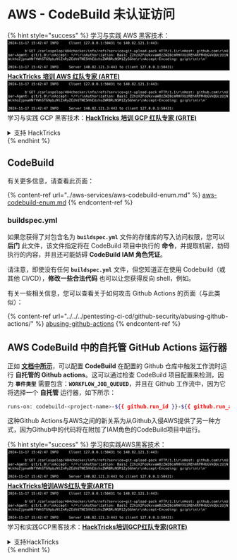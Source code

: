 # AWS - CodeBuild 未认证访问

{% hint style="success" %}
学习与实践 AWS 黑客技术：<img src="../../../.gitbook/assets/image (1).png" alt="" data-size="line">[**HackTricks 培训 AWS 红队专家 (ARTE)**](https://training.hacktricks.xyz/courses/arte)<img src="../../../.gitbook/assets/image (1).png" alt="" data-size="line">\
学习与实践 GCP 黑客技术：<img src="../../../.gitbook/assets/image (2).png" alt="" data-size="line">[**HackTricks 培训 GCP 红队专家 (GRTE)**<img src="../../../.gitbook/assets/image (2).png" alt="" data-size="line">](https://training.hacktricks.xyz/courses/grte)

<details>

<summary>支持 HackTricks</summary>

* 查看 [**订阅计划**](https://github.com/sponsors/carlospolop)!
* **加入** 💬 [**Discord 群组**](https://discord.gg/hRep4RUj7f) 或 [**Telegram 群组**](https://t.me/peass) 或 **关注** 我们的 **Twitter** 🐦 [**@hacktricks\_live**](https://twitter.com/hacktricks\_live)**.**
* **通过向** [**HackTricks**](https://github.com/carlospolop/hacktricks) 和 [**HackTricks Cloud**](https://github.com/carlospolop/hacktricks-cloud) GitHub 仓库提交 PR 分享黑客技巧。

</details>
{% endhint %}

## CodeBuild

有关更多信息，请查看此页面：

{% content-ref url="../aws-services/aws-codebuild-enum.md" %}
[aws-codebuild-enum.md](../aws-services/aws-codebuild-enum.md)
{% endcontent-ref %}

### buildspec.yml

如果您获得了对包含名为 **`buildspec.yml`** 文件的存储库的写入访问权限，您可以 **后门** 此文件，该文件指定将在 CodeBuild 项目中执行的 **命令**，并提取机密，妨碍执行的内容，并且还可能妨碍 **CodeBuild IAM 角色凭证**。

请注意，即使没有任何 **`buildspec.yml`** 文件，但您知道正在使用 Codebuild（或其他 CI/CD），**修改一些合法代码** 也可以让您获得反向 shell，例如。

有关一些相关信息，您可以查看关于如何攻击 Github Actions 的页面（与此类似）：

{% content-ref url="../../../pentesting-ci-cd/github-security/abusing-github-actions/" %}
[abusing-github-actions](../../../pentesting-ci-cd/github-security/abusing-github-actions/)
{% endcontent-ref %}

## AWS CodeBuild 中的自托管 GitHub Actions 运行器 <a href="#action-runner" id="action-runner"></a>

正如 [**文档中所示**](https://docs.aws.amazon.com/codebuild/latest/userguide/action-runner.html)，可以配置 **CodeBuild** 在配置的 Github 仓库中触发工作流时运行 **自托管的 Github actions**。这可以通过检查 CodeBuild 项目配置来检测，因为 **`事件类型`** 需要包含：**`WORKFLOW_JOB_QUEUED`**，并且在 Github 工作流中，因为它将选择一个 **自托管** 运行器，如下所示：
```bash
runs-on: codebuild-<project-name>-${{ github.run_id }}-${{ github.run_attempt }}
```
这种Github Actions与AWS之间的新关系为从Github入侵AWS提供了另一种方式，因为Github中的代码将在附加了IAM角色的CodeBuild项目中运行。

{% hint style="success" %}
学习和实践AWS黑客技术：<img src="../../../.gitbook/assets/image (1).png" alt="" data-size="line">[**HackTricks培训AWS红队专家(ARTE)**](https://training.hacktricks.xyz/courses/arte)<img src="../../../.gitbook/assets/image (1).png" alt="" data-size="line">\
学习和实践GCP黑客技术：<img src="../../../.gitbook/assets/image (2).png" alt="" data-size="line">[**HackTricks培训GCP红队专家(GRTE)**<img src="../../../.gitbook/assets/image (2).png" alt="" data-size="line">](https://training.hacktricks.xyz/courses/grte)

<details>

<summary>支持HackTricks</summary>

* 查看[**订阅计划**](https://github.com/sponsors/carlospolop)!
* **加入** 💬 [**Discord群组**](https://discord.gg/hRep4RUj7f)或[**telegram群组**](https://t.me/peass)或**在** **Twitter** 🐦 [**@hacktricks\_live**](https://twitter.com/hacktricks\_live)**上关注我们。**
* **通过向** [**HackTricks**](https://github.com/carlospolop/hacktricks)和[**HackTricks Cloud**](https://github.com/carlospolop/hacktricks-cloud) github库提交PR分享黑客技巧。

</details>
{% endhint %}
